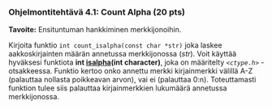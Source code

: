 ### Ohjelmontitehtävä 4.1: Count Alpha (20 pts)

**Tavoite:** Ensituntuman hankkiminen merkkijonoihin.

Kirjoita funktio `int count_isalpha(const char *str)` joka laskee
aakkoskirjainten määrän annetussa merkkijonossa (*str*). Voit käyttää
hyväksesi funktiota **int
[isalpha](http://www.cplusplus.com/reference/cctype/isalpha/)(int character)**, joka
on määritelty *`<ctype.h>`* -otsakkeessa. Funktio kertoo onko annettu
merkki kirjainmerkki välillä A-Z (palauttaa nollasta poikkeavan
arvon), vai ei (palauttaa 0:n). Toteuttamasti funktion tulee siis
palauttaa kirjainmerkkien lukumäärä annetussa merkkijonossa.
